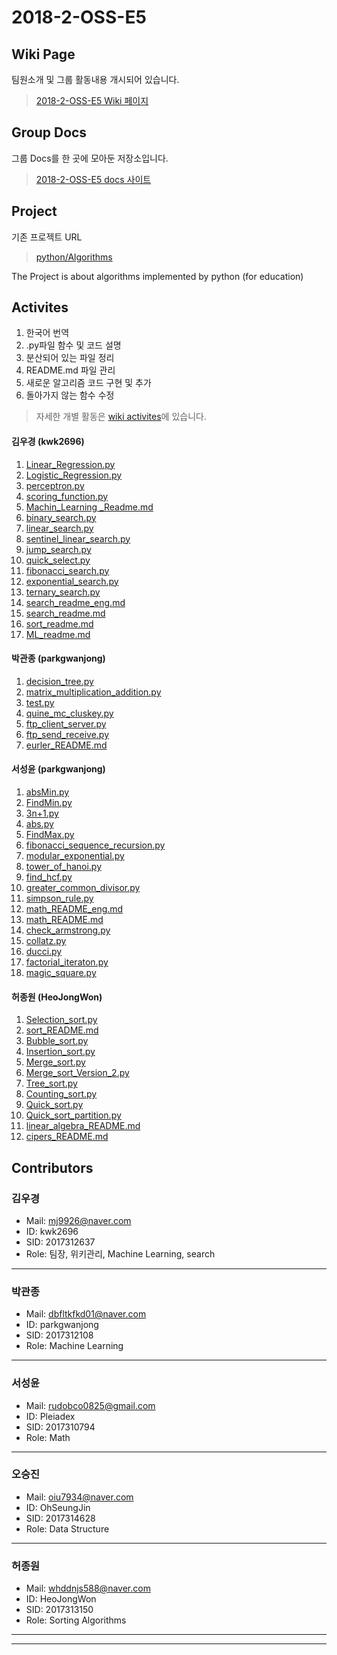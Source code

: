 
# 2018-2-OSS-E5
## Wiki Page
팀원소개 및 그룹 활동내용 개시되어 있습니다.
> [2018-2-OSS-E5 Wiki 페이지](https://github.com/18-2-SKKU-OSS/2018-2-OSS-E5/wiki)
## Group Docs
그룹 Docs를 한 곳에 모아둔 저장소입니다.
> [2018-2-OSS-E5 docs 사이트](https://drive.google.com/open?id=15VQQI6trnJVe29v_ixXwmIa30OwJnN0j)
## Project
기존 프로젝트 URL
> [python/Algorithms](https://github.com/TheAlgorithms/Python)

The Project is about algorithms implemented by python (for education) 

## Activites
1. 한국어 번역
2. .py파일 함수 및 코드 설명 
3. 분산되어 있는 파일 정리
4. README.md 파일 관리
5. 새로운 알고리즘 코드 구현 및 추가
6. 돌아가지 않는 함수 수정
> 자세한 개별 활동은 [wiki activites](https://github.com/18-2-SKKU-OSS/2018-2-OSS-E5/wiki/Activites)에 있습니다.

#### 김우경 (kwk2696)
1. [Linear_Regression.py](https://github.com/18-2-SKKU-OSS/2018-2-OSS-E5/blob/master/machine_learning/1.%20Linear_Regression.py) 
2. [Logistic_Regression.py](https://github.com/18-2-SKKU-OSS/2018-2-OSS-E5/blob/master/machine_learning/2.%20Logistic_Regression.py)
3. [perceptron.py](https://github.com/18-2-SKKU-OSS/2018-2-OSS-E5/blob/master/machine_learning/3.%20perceptron.py)
4. [scoring_function.py](https://github.com/18-2-SKKU-OSS/2018-2-OSS-E5/blob/master/machine_learning/0.%20scoring_functions.py) 
5. [Machin_Learning _Readme.md](https://github.com/18-2-SKKU-OSS/2018-2-OSS-E5/blob/master/machine_learning/Machine_Learning_ReadMe.md)
6. [binary_search.py](https://github.com/18-2-SKKU-OSS/2018-2-OSS-E5/blob/master/searches/2.%20binary_search.py)
7. [linear_search.py](https://github.com/18-2-SKKU-OSS/2018-2-OSS-E5/blob/master/searches/1.%20linear_search.py)
8. [sentinel_linear_search.py](https://github.com/18-2-SKKU-OSS/2018-2-OSS-E5/blob/master/searches/1-1.%20sentinel_linear_search.py) 
9. [jump_search.py](https://github.com/18-2-SKKU-OSS/2018-2-OSS-E5/blob/master/searches/4.%20jump_search.py)
10. [quick_select.py](https://github.com/18-2-SKKU-OSS/2018-2-OSS-E5/blob/master/searches/5.%20quick_select.py)
11. [fibonacci_search.py](https://github.com/18-2-SKKU-OSS/2018-2-OSS-E5/blob/master/searches/6.%20fibonacci_search.py)
12. [exponential_search.py](https://github.com/18-2-SKKU-OSS/2018-2-OSS-E5/blob/master/searches/7.%20expoential_search.py)
13. [ternary_search.py](https://github.com/18-2-SKKU-OSS/2018-2-OSS-E5/blob/master/searches/8.%20ternary_search.py)
14. [search_readme_eng.md](https://github.com/18-2-SKKU-OSS/2018-2-OSS-E5/blob/master/searches/README_eng.md)
15. [search_readme.md](https://github.com/18-2-SKKU-OSS/2018-2-OSS-E5/blob/master/searches/README.md)
16. [sort_readme.md](https://github.com/18-2-SKKU-OSS/2018-2-OSS-E5/blob/master/sorts/README.md)
17. [ML_readme.md](https://github.com/18-2-SKKU-OSS/2018-2-OSS-E5/blob/master/machine_learning/README.md)

#### 박관종 (parkgwanjong)
1. [decision_tree.py](https://github.com/18-2-SKKU-OSS/2018-2-OSS-E5/blob/master/machine_learning/decision_tree.py)
2. [matrix_multiplication_addition.py](https://github.com/18-2-SKKU-OSS/2018-2-OSS-E5/blob/master/Maths/matrix/)
3. [test.py](https://github.com/18-2-SKKU-OSS/2018-2-OSS-E5/blob/master/Maths/linear_algebra_python/tests.py)
4. [quine_mc_cluskey.py](https://github.com/18-2-SKKU-OSS/2018-2-OSS-E5/blob/master/Maths/boolean_algebra/quine_mc_cluskey.py)
5. [ftp_client_server.py](https://github.com/18-2-SKKU-OSS/2018-2-OSS-E5/blob/master/networking/file_transfer_protocol/ftp_client_server.py)
6. [ftp_send_receive.py](https://github.com/18-2-SKKU-OSS/2018-2-OSS-E5/blob/master/networking/file_transfer_protocol/ftp_send_receive.py)
7. [eurler_README.md](https://github.com/18-2-SKKU-OSS/2018-2-OSS-E5/blob/dead57b148dbe3051dc285c9e456629abce43cad/project_euler/README.md)

#### 서성윤 (parkgwanjong)
1. [absMin.py](https://github.com/18-2-SKKU-OSS/2018-2-OSS-E5/blob/master/Maths/absMin.py)
2. [FindMin.py](https://github.com/18-2-SKKU-OSS/2018-2-OSS-E5/blob/master/Maths/FindMin.py)
3. [3n+1.py](https://github.com/18-2-SKKU-OSS/2018-2-OSS-E5/blob/master/Maths/3n+1.py)
4. [abs.py](https://github.com/18-2-SKKU-OSS/2018-2-OSS-E5/blob/master/Maths/abs.py)
5. [FindMax.py](https://github.com/18-2-SKKU-OSS/2018-2-OSS-E5/blob/master/Maths/FindMax.py)
6. [fibonacci_sequence_recursion.py](https://github.com/18-2-SKKU-OSS/2018-2-OSS-E5/blob/master/Maths/fibonacci_sequence_recursion.py)
7. [modular_exponential.py](https://github.com/18-2-SKKU-OSS/2018-2-OSS-E5/blob/master/Maths/modular_exponential.py) 
8. [tower_of_hanoi.py](https://github.com/18-2-SKKU-OSS/2018-2-OSS-E5/blob/master/Maths/tower_of_hanoi.py)
9. [find_hcf.py](https://github.com/18-2-SKKU-OSS/2018-2-OSS-E5/blob/master/Maths/find_hcf.py)
10. [greater_common_divisor.py](https://github.com/18-2-SKKU-OSS/2018-2-OSS-E5/blob/master/Maths/greater_common_divisor.py) 
11. [simpson_rule.py](https://github.com/18-2-SKKU-OSS/2018-2-OSS-E5/blob/master/Maths/simpson_rule.py)
12. [math_README_eng.md](https://github.com/18-2-SKKU-OSS/2018-2-OSS-E5/blob/master/Maths/README.md) 
13. [math_README.md](https://github.com/18-2-SKKU-OSS/2018-2-OSS-E5/blob/master/Maths/ReadMe_ko.md)
14. [check_armstrong.py](https://github.com/18-2-SKKU-OSS/2018-2-OSS-E5/blob/master/Maths/check_armstrong.py)
15. [collatz.py](https://github.com/18-2-SKKU-OSS/2018-2-OSS-E5/blob/master/Maths/collatz.py)
16. [ducci.py](https://github.com/18-2-SKKU-OSS/2018-2-OSS-E5/blob/master/Maths/ducci.py) 
17. [factorial_iteraton.py](https://github.com/18-2-SKKU-OSS/2018-2-OSS-E5/blob/master/Maths/factorial_iteration.py)
18. [magic_square.py](https://github.com/18-2-SKKU-OSS/2018-2-OSS-E5/blob/master/Maths/magic_square.py)

#### 허종원 (HeoJongWon)
1. [Selection_sort.py](https://github.com/18-2-SKKU-OSS/2018-2-OSS-E5/tree/master/sorts/0.Selection_sort.py)
2. [sort_README.md](https://github.com/18-2-SKKU-OSS/2018-2-OSS-E5/blob/master/sorts/README.md)
3. [Bubble_sort.py](https://github.com/18-2-SKKU-OSS/2018-2-OSS-E5/tree/master/sorts/1.Bubble_sort.py)
4. [Insertion_sort.py](https://github.com/18-2-SKKU-OSS/2018-2-OSS-E5/blob/master/sorts/2.Insertion_sort.py)
5. [Merge_sort.py](https://github.com/18-2-SKKU-OSS/2018-2-OSS-E5/blob/master/sorts/3.Merge_sort.py)
6. [Merge_sort_Version_2.py](https://github.com/18-2-SKKU-OSS/2018-2-OSS-E5/blob/master/sorts/3.Merge_sort_Version_2.py)
7. [Tree_sort.py](https://github.com/18-2-SKKU-OSS/2018-2-OSS-E5/blob/master/sorts/4.Tree_sort.py)
8. [Counting_sort.py](https://github.com/18-2-SKKU-OSS/2018-2-OSS-E5/blob/master/sorts/5.Counting_sort.py)
9. [Quick_sort.py](https://github.com/18-2-SKKU-OSS/2018-2-OSS-E5/blob/master/sorts/6.Quick_sort.py)
10. [Quick_sort_partition.py](https://github.com/18-2-SKKU-OSS/2018-2-OSS-E5/blob/master/sorts/6.Quick_sort_partition.py)
11. [linear_algebra_README.md](https://github.com/18-2-SKKU-OSS/2018-2-OSS-E5/blob/master/Maths/linear_algebra_python/README.md)
12. [cipers_README.md](https://github.com/18-2-SKKU-OSS/2018-2-OSS-E5/blob/master/ciphers/README.md) 

## Contributors
### 김우경
* Mail: mj9926@naver.com
* ID: kwk2696
* SID: 2017312637
* Role: 팀장, 위키관리, Machine Learning, search
***
### 박관종
* Mail: dbfltkfkd01@naver.com
* ID: parkgwanjong
* SID: 2017312108
* Role: Machine Learning
***
### 서성윤
* Mail: rudobco0825@gmail.com
* ID: Pleiadex
* SID: 2017310794
* Role: Math
***
### 오승진
* Mail: oiu7934@naver.com
* ID: OhSeungJin
* SID: 2017314628
* Role: Data Structure 
***
### 허종원
* Mail: whddnjs588@naver.com
* ID: HeoJongWon
* SID: 2017313150
* Role: Sorting Algorithms
***





----------------------------------------------------------------------------------


